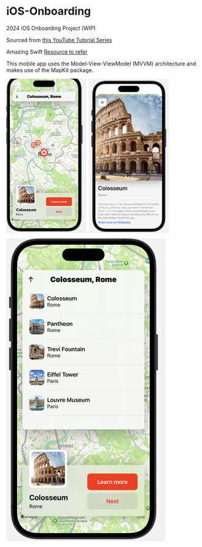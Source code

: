 # iOS-Onboarding
2024 iOS Onboarding Project (WIP)

Sourced from [this YouTube Tutorial Series](https://www.youtube.com/watch?v=Jhf3CNs8I-I&list=PLwvDm4Vfkdpha5eVTjLM0eRlJ7-yDDwBk&pp=iAQB)

Amazing Swift [Resource to refer](https://cs193p.sites.stanford.edu/2023)

This mobile app uses the Model-View-ViewModel (MVVM) architecture and makes use of the MapKit package.

<div style="display:flex;">
  <img src="Assets/img1.png" alt="preview" style="width:15em; height:auto; margin-right:0.5em;">
  <img src="Assets/img2.png" alt="preview" style="width:15em; height:auto; margin-right:0.5em;">
</div>

![preview](Assets/img3.png)

